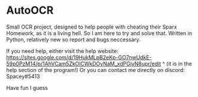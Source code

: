 # AutoOCR
Small OCR project, designed to help people with cheating their Sparx Homework, as it is a living hell. So I am here to try and solve that.
Written in Python, relatively new so report and bugs neccessary.

If you need help, either visit the help website: https://sites.google.com/d/19HukMLpB2eKp-GO7nwUdkE-59p0PzM14/p/1AhVCam5ZkOlCWkDOyNaM_xdPGjyN8upr/edit
^ (it is in the help section of the program!)
Or you can contact me directly on discord: Spacey#5413

Have fun I guess
